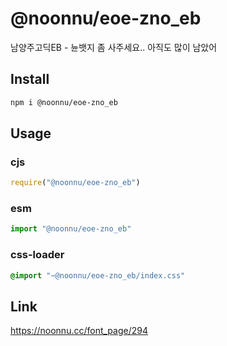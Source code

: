 # @noonnu/eoe-zno_eb
남양주고딕EB - 뉸뱃지 좀 사주세요.. 아직도 많이 남았어

## Install
```sh
npm i @noonnu/eoe-zno_eb
```
## Usage
### cjs
```js
require("@noonnu/eoe-zno_eb")
```
### esm
```js
import "@noonnu/eoe-zno_eb"
```
### css-loader
```css
@import "~@noonnu/eoe-zno_eb/index.css"
```

## Link
https://noonnu.cc/font_page/294